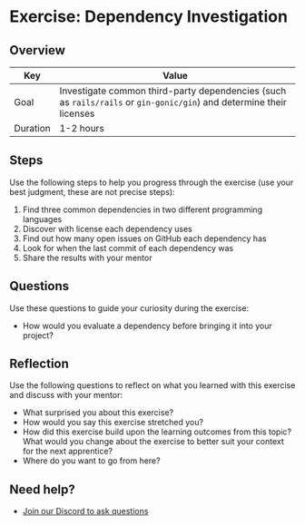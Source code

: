 # Exercise: Dependency Investigation

## Overview

| Key | Value |
| --- | --- |
| Goal | Investigate common third-party dependencies (such as `rails/rails` or `gin-gonic/gin`) and determine their licenses |
| Duration | 1-2 hours |


## Steps

Use the following steps to help you progress through the exercise (use your best judgment, these are not precise steps):

1. Find three common dependencies in two different programming languages
2. Discover with license each dependency uses
3. Find out how many open issues on GitHub each dependency has
4. Look for when the last commit of each dependency was
5. Share the results with your mentor

## Questions

Use these questions to guide your curiosity during the exercise:

- How would you evaluate a dependency before bringing it into your project? 

## Reflection

Use the following questions to reflect on what you learned with this exercise and discuss with your mentor:

- What surprised you about this exercise?
- How would you say this exercise stretched you? 
- How did this exercise build upon the learning outcomes from this topic? What would you change about the exercise to better suit your context for the next apprentice?
- Where do you want to go from here?

## Need help?

- [Join our Discord to ask questions](https://discord.gg/bDVYvG3Czd)
